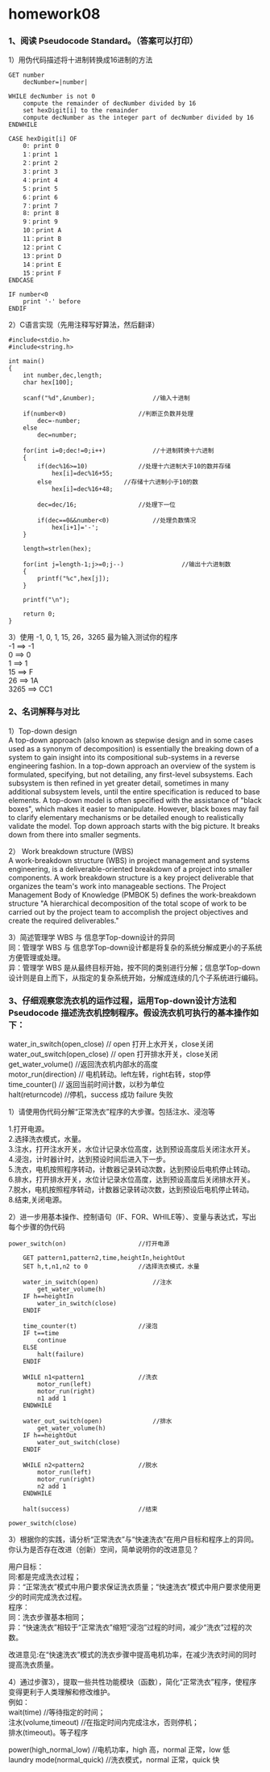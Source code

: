 # homework08

### 1、阅读 Pseudocode Standard。（答案可以打印）

1）用伪代码描述将十进制转换成16进制的方法<br/>

	GET number
		decNumber=|number|

	WHILE decNumber is not 0
		compute the remainder of decNumber divided by 16
		set hexDigit[i] to the remainder
		compute decNumber as the integer part of decNumber divided by 16
	ENDWHILE

	CASE hexDigit[i] OF
		0: print 0
		1：print 1
		2：print 2
		3：print 3
		4：print 4
		5：print 5
		6：print 6
		7：print 7
		8: print 8
		9：print 9
		10：print A
		11：print B
		12：print C
		13：print D
		14：print E
		15：print F
	ENDCASE

	IF number<0
		print '-' before
	ENDIF


2）C语言实现（先用注释写好算法，然后翻译）<br/>

    #include<stdio.h>
    #include<string.h>

    int main()
    {
	    int number,dec,length;
	    char hex[100];
	
	    scanf("%d",&number);				//输入十进制
	
	    if(number<0)					//判断正负数并处理 
		    dec=-number;
	    else
		    dec=number;
	
	    for(int i=0;dec!=0;i++)				//十进制转换十六进制 
	    {
		    if(dec%16>=10)				//处理十六进制大于10的数并存储 
			    hex[i]=dec%16+55;
		    else					//存储十六进制小于10的数 
			    hex[i]=dec%16+48;
		
		    dec=dec/16;					//处理下一位
		
		    if(dec==0&&number<0)			//处理负数情况 
			    hex[i+1]='-';
	    }
	
	    length=strlen(hex);
	
	    for(int j=length-1;j>=0;j--)		        //输出十六进制数 
	    {
		    printf("%c",hex[j]);
	    }
	
	    printf("\n");
	
	    return 0;
    }

3）使用 -1, 0, 1, 15, 26，3265 最为输入测试你的程序<br/>
-1  ==>  -1<br/>
0  ==>  0<br/>
1  ==>  1<br/>
15  ==> F <br/>
26  ==>  1A<br/>
3265  ==>  CC1<br/>

### 2、名词解释与对比

1）Top-down design<br/>
A top-down approach (also known as stepwise design and in some cases used as a synonym of decomposition) is essentially the breaking down of a system to gain insight into its compositional sub-systems in a reverse engineering fashion. In a top-down approach an overview of the system is formulated, specifying, but not detailing, any first-level subsystems. Each subsystem is then refined in yet greater detail, sometimes in many additional subsystem levels, until the entire specification is reduced to base elements. A top-down model is often specified with the assistance of "black boxes", which makes it easier to manipulate. However, black boxes may fail to clarify elementary mechanisms or be detailed enough to realistically validate the model. Top down approach starts with the big picture. It breaks down from there into smaller segments.

2） Work breakdown structure (WBS)<br/>
A work-breakdown structure (WBS) in project management and systems engineering, is a deliverable-oriented breakdown of a project into smaller components. A work breakdown structure is a key project deliverable that organizes the team's work into manageable sections. The Project Management Body of Knowledge (PMBOK 5) defines the work-breakdown structure "A hierarchical decomposition of the total scope of work to be carried out by the project team to accomplish the project objectives and create the required deliverables."

3）简述管理学 WBS 与 信息学Top-down设计的异同<br/>
同：管理学 WBS 与 信息学Top-down设计都是将复杂的系统分解成更小的子系统方便管理或处理。<br/>
异：管理学 WBS 是从最终目标开始，按不同的类别进行分解；信息学Top-down设计则是自上而下，从指定的复杂系统开始，分解成连续的几个子系统进行编码。<br/>

### 3、仔细观察您洗衣机的运作过程，运用Top-down设计方法和Pseudocode 描述洗衣机控制程序。假设洗衣机可执行的基本操作如下：

water_in_switch(open_close) // open 打开上水开关，close关闭<br/>
water_out_switch(open_close) // open 打开排水开关，close关闭<br/>
get_water_volume() //返回洗衣机内部水的高度<br/>
motor_run(direction) // 电机转动。left左转，right右转，stop停<br/>
time_counter() // 返回当前时间计数，以秒为单位<br/>
halt(returncode) //停机，success 成功 failure 失败<br/>

1）请使用伪代码分解“正常洗衣”程序的大步骤。包括注水、浸泡等<br/>

1.打开电源。<br/>
2.选择洗衣模式，水量。<br/>
3.注水，打开注水开关，水位计记录水位高度，达到预设高度后关闭注水开关。<br/>
4.浸泡，计时器计时，达到预设时间后进入下一步。<br/>
5.洗衣，电机按照程序转动，计数器记录转动次数，达到预设后电机停止转动。<br/>
6.排水，打开排水开关，水位计记录水位高度，达到预设高度后关闭排水开关。<br/>
7.脱水，电机按照程序转动，计数器记录转动次数，达到预设后电机停止转动。<br/>
8.结束,关闭电源。<br/>

2）进一步用基本操作、控制语句（IF、FOR、WHILE等）、变量与表达式，写出每个步骤的伪代码<br/>

	power_switch(on)					//打开电源

		GET pattern1,pattern2,time,heightIn,heightOut		
		SET h,t,n1,n2 to 0				//选择洗衣模式，水量
		
		water_in_switch(open)				//注水
			get_water_volume(h)
		IF h==heightIn
			water_in_switch(close)
		ENDIF
		
		time_counter(t)					//浸泡
		IF t==time
			continue
		ELSE 
			halt(failure)
		ENDIF

		WHILE n1<pattern1				//洗衣
			motor_run(left)
			motor_run(right)
			n1 add 1
		ENDWHILE

		water_out_switch(open)				//排水
			get_water_volume(h)
		IF h==heightOut
			water_out_switch(close)
		ENDIF

		WHILE n2<pattern2				//脱水
			motor_run(left)
			motor_run(right)
			n2 add 1
		ENDWHILE

		halt(success)					//结束

	power_switch(close)
		

3）根据你的实践，请分析“正常洗衣”与“快速洗衣”在用户目标和程序上的异同。你认为是否存在改进（创新）空间，简单说明你的改进意见？<br/>

用户目标：<br/>
同:都是完成洗衣过程；<br/>
异：“正常洗衣”模式中用户要求保证洗衣质量；“快速洗衣”模式中用户要求使用更少的时间完成洗衣过程。<br/>
程序：<br/>
同：洗衣步骤基本相同；<br/>
异：“快速洗衣”相较于“正常洗衣”缩短“浸泡”过程的时间，减少“洗衣”过程的次数。<br/>

改进意见:在“快速洗衣”模式的洗衣步骤中提高电机功率，在减少洗衣时间的同时提高洗衣质量。<br/>

4）通过步骤3），提取一些共性功能模块（函数），简化“正常洗衣”程序，使程序变得更利于人类理解和修改维护。<br/>
例如：<br/>
wait(time) //等待指定的时间；<br/>
注水(volume,timeout) //在指定时间内完成注水，否则停机；<br/>
排水(timeout)。等子程序<br/>

power(high_normal_low) //电机功率，high 高，normal 正常，low 低<br/>
laundry mode(normal_quick) //洗衣模式，normal 正常，quick 快<br/>